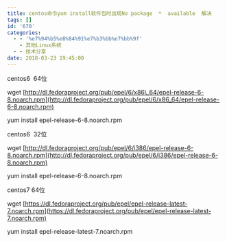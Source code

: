 ```yaml
---
title: centos命令yum install软件包时出现No package  *  available  解决
tags: []
id: '670'
categories:
  - - '%e7%94%b5%e8%84%91%e7%b3%bb%e7%bb%9f'
    - 其他Linux系统
  - - 技术分享
date: 2018-03-23 19:45:00
---
```


centos6  64位

wget [http://dl.fedoraproject.org/pub/epel/6/x86\_64/epel-release-6-8.noarch.rpm](http://dl.fedoraproject.org/pub/epel/6/x86_64/epel-release-6-8.noarch.rpm)

yum install epel-release-6-8.noarch.rpm

centos6  32位

wget [http://dl.fedoraproject.org/pub/epel/6/i386/epel-release-6-8.noarch.rpm](http://dl.fedoraproject.org/pub/epel/6/i386/epel-release-6-8.noarch.rpm)

yum install epel-release-6-8.noarch.rpm

centos7 64位

wget [https://dl.fedoraproject.org/pub/epel/epel-release-latest-7.noarch.rpm](https://dl.fedoraproject.org/pub/epel/epel-release-latest-7.noarch.rpm)

yum install epel-release-latest-7.noarch.rpm